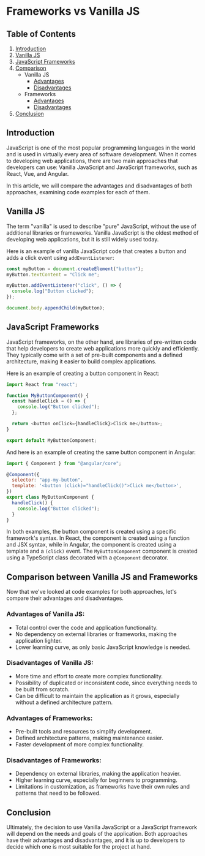 # Frameworks vs Vanilla JS

## Table of Contents

1. [Introduction](#introduction)
2. [Vanilla JS](#vanilla-js)
3. [JavaScript Frameworks](#javascript-frameworks)
4. [Comparison](#comparison-between-vanilla-js-and-frameworks)
   - Vanilla JS
     - [Advantages](#advantages-of-vanilla-js)
     - [Disadvantages](#disadvantages-of-vanilla-js)
   - Frameworks
     - [Advantages](#advantages-of-frameworks)
     - [Disadvantages](#disadvantages-of-frameworks)
5. [Conclusion](#conclusion)

## Introduction

JavaScript is one of the most popular programming languages in the world and is used in virtually every area of software development. When it comes to developing web applications, there are two main approaches that developers can use: Vanilla JavaScript and JavaScript frameworks, such as React, Vue, and Angular.

In this article, we will compare the advantages and disadvantages of both approaches, examining code examples for each of them.

## Vanilla JS

The term "vanilla" is used to describe "pure" JavaScript, without the use of additional libraries or frameworks. Vanilla JavaScript is the oldest method of developing web applications, but it is still widely used today.

Here is an example of vanilla JavaScript code that creates a button and adds a click event using `addEventListener`:

```javascript
const myButton = document.createElement("button");
myButton.textContent = "Click me";

myButton.addEventListener("click", () => {
  console.log("Button clicked");
});

document.body.appendChild(myButton);
```

## JavaScript Frameworks

JavaScript frameworks, on the other hand, are libraries of pre-written code that help developers to create web applications more quickly and efficiently. They typically come with a set of pre-built components and a defined architecture, making it easier to build complex applications.

Here is an example of creating a button component in React:

```javascript
import React from "react";

function MyButtonComponent() {
  const handleClick = () => {
    console.log("Button clicked");
  };

  return <button onClick={handleClick}>Click me</button>;
}

export default MyButtonComponent;
```

And here is an example of creating the same button component in Angular:

```javascript
import { Component } from "@angular/core";

@Component({
  selector: "app-my-button",
  template: '<button (click)="handleClick()">Click me</button>',
})
export class MyButtonComponent {
  handleClick() {
    console.log("Button clicked");
  }
}
```

In both examples, the button component is created using a specific framework's syntax. In React, the component is created using a function and JSX syntax, while in Angular, the component is created using a template and a `(click)` event. The `MyButtonComponent` component is created using a TypeScript class decorated with a `@Component` decorator.

## Comparison between Vanilla JS and Frameworks

Now that we've looked at code examples for both approaches, let's compare their advantages and disadvantages.

### Advantages of Vanilla JS:

- Total control over the code and application functionality.
- No dependency on external libraries or frameworks, making the application lighter.
- Lower learning curve, as only basic JavaScript knowledge is needed.

### Disadvantages of Vanilla JS:

- More time and effort to create more complex functionality.
- Possibility of duplicated or inconsistent code, since everything needs to be built from scratch.
- Can be difficult to maintain the application as it grows, especially without a defined architecture pattern.

### Advantages of Frameworks:

- Pre-built tools and resources to simplify development.
- Defined architecture patterns, making maintenance easier.
- Faster development of more complex functionality.

### Disadvantages of Frameworks:

- Dependency on external libraries, making the application heavier.
- Higher learning curve, especially for beginners to programming.
- Limitations in customization, as frameworks have their own rules and patterns that need to be followed.

## Conclusion

Ultimately, the decision to use Vanilla JavaScript or a JavaScript framework will depend on the needs and goals of the application. Both approaches have their advantages and disadvantages, and it is up to developers to decide which one is most suitable for the project at hand.
